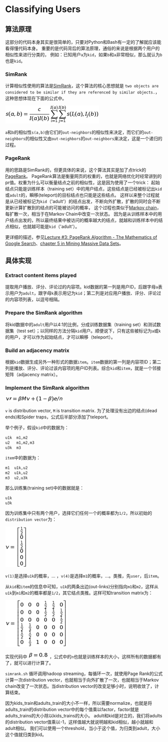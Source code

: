# Classifying Users

## 算法原理

这部分的代码本身其实是很简单的，只要对Python和Bash有一定的了解就应该能看得懂代码本身。
重要的是代码背后的算法原理，通俗的来说是根据两个用户的相似性来进行分类的，
例如：已知用户`a`为`kid`，如果`b`和`a`非常相似，那么就认为`b`也是`kid`。

### SimRank

计算相似性使用的算法是[SimRank](http://en.wikipedia.org/wiki/SimRank)，这个算法的核心思想就是
`two objects are considered to be similar if they are referenced by similar objects.`，这种思想体现在下面的公式中。

![s(a,b)=\frac {c} {\abs{I(a)}\abs{I(b)}} \sum_{i=1}^{\abs{I(a)}} \sum_{j=1}^{\abs{I(b)}} s(I_{i}(a), I_{j}(b))](https://raw.githubusercontent.com/Data-Scientist/LP01_DSWAC_0706/master/classification/images/simrank.png)

`a`和`b`的相似性`s(a,b)`由它们的`out-neighbors`的相似性来决定，而它们的`out-neighbors`的相似性又由`out-neighbors`的`out-neighbors`来决定，这是一个递归的过程。

### PageRank

用的思路是SimRank的，但更具体的来说，这个算法其实是加了点trick的[PageRank](http://en.wikipedia.org/wiki/PageRank)。
PageRank算法是衡量网页的权重的，也就是网络优化时经常讲到的pr值。权重为什么可以衡量结点之前的相似性，这是因为使用了一个trick：
起始结点只能是训练样本（training set）中的用户结点，这些结点是已经被标记出`kid`或`adult`的，瞬移(teleport)的目标结点也只能是这些结点。
这样以来整个过程就是从已经被标记为`kid`（'adult'）的结点出发，不断向外扩散，扩散的同时会不断更新计算扩散到的结点的可能被访问的概率，
这个过程也类似于[Markov chain](http://en.wikipedia.org/wiki/Markov_chain)，每扩散一次，相当于在Markov Chain中改变一次状态。
因为是从训练样本中的用户结点出发的，所以最终结果中被访问的概率越大的结点，就越和训练样本中的结点相似，也就越可能是`kid`（'adult'）。

 
更详细的描述，参见[Lecture #3: PageRank Algorithm - The Mathematics of Google Search](http://www.math.cornell.edu/~mec/Winter2009/RalucaRemus/Lecture3/lecture3.html)、[chapter 5 in Mining Massive Data Sets](http://i.stanford.edu/~ullman/mmds/ch5.pdf)。


## 具体实现

### Extract content items played

提取用户播放、评分、评论过的内容项。kid数据的第一列是用户ID，后跟字母`a`表示用户为`adult`，跟字母`k`表示用记为`kid`；第二列是对应用户播放、评分、评论过的内容项列表，以逗号相隔。


### Prepare the SimRank algorithm

将kid数据中的`adult`用户以4:1的比例，分成训练数据集（training set）和测试数据集（test set）；以同样的方法分隔`kid`用户。顺便说下，只有这些被标记为`a`或`k`的用户，才可以作为起始结点，才可以瞬移（teleport）。


### Build an adjacency matrix


根据`kid`数据生成另外一种形式的数据`item`。`item`数据的第一列是内容项ID；第二列是播放、评分、评论过该内容项的用户ID列表。综合`kid`和`item`，就是一个邻接矩阵（adjacency matrix）。


### Implement the SimRank algorithm

![v\prime = \beta M v + (1 - \beta)e/n](https://raw.githubusercontent.com/Data-Scientist/LP01_DSWAC_0706/master/classification/images/pagerank.png)

`v` is distribution vector, `M` is transition matrix. 
为了处理没有出边的结点(dead ends)和Spider traps，公式后半部分添加了teleport。

举个例子，假设`kid`中的数据为：

```csv
u1k  m1,m2
u2   m1,m2,m3
u3k  m3
```

`item`中的数据为：

```csv
m1  u1k,u2
m2  u1k,u2
m3  u2,u3k
```

那么训练集(training set)中的数据就是：

```csv
u1k
u3k
```

因为训练集中只有两个用户，选择它们任何一个的概率都为`1/2`，所以初始的`distribution vector`为：

![v = \begin{bmatrix}\frac {1}{2} \\ 0 \\ \frac {1}{2} \\ 0 \\ 0 \\ 0 \end{bmatrix}](https://raw.githubusercontent.com/Data-Scientist/LP01_DSWAC_0706/master/classification/images/v.png)

`v(1)`是选择`u1k`的概率，... ，`v(4)`是选择`m1`的概率，...。类推，先`user`，后`item`。

从`kid`和`item`的信息中可知，`u1k`的两条出边(out-links)分别指向`m1`和`m2`，这样从`u1k`到`m1`和`m2`的概率都是`1/2`，其它结点类推。这样可知transition matrix为：

![ v = \begin{bmatrix} 0 & 0 & 0 & \frac {1}{2} & \frac{1}{2} & 0 \\ 0 & 0 & 0 & \frac {1}{2} & \frac {1} {2} & \frac {1}{2} \\ 0 & 0 & 0 & 0 & 0 & \frac {1}{2} \\ \frac {1}{2} & \frac {1}{3} & 0 & 0 & 0 & 0 \\ \frac {1}{2} & \frac {1}{2} & 0 & 0 & 0 & 0 \\ 0 & \frac {1}{3} & 1 & 0 & 0 & 0 \end{bmatrix} ](https://raw.githubusercontent.com/Data-Scientist/LP01_DSWAC_0706/master/classification/images/transition_matrix.png)

实现代码中 ![\beta = 0.8](https://raw.githubusercontent.com/Data-Scientist/LP01_DSWAC_0706/master/classification/images/beta.png) ，公式中的`n`也就是训练样本的大小，这样所有的数据都有了，就可以进行计算了。

`simrank.sh` 循环调用hadoop streaming，每循环一次，就使用Page Rank的公式计算一次distribution vector，也就相当于向外扩散了一次，也就相当于Markov chain改变了一次状态。当distribution vector的改变足够小时，说明收敛了，计算结束。

因为kids_train和adults_train的大小不一样，所以需要normalize，也就是将adults_train的distribution vector中的每个值乘以factor，factor就是adults_trains的大小除以kids_trains的大小。
adult和kid是对立的，我们将adults的distribution vector值乘以-1，这样值越大就说明越和kid相似，越小就越和adult相似。
我们可以使用一个threshold，当小于这个值，为归类到adult，大小这个值就归类到kid。
